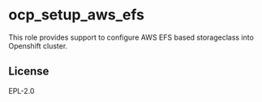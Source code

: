 ocp_setup_aws_efs
==================

This role provides support to configure AWS EFS based storageclass into Openshift cluster.


License
-------

EPL-2.0
